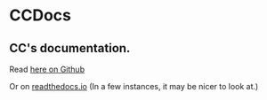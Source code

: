 # CCDocs

CC's documentation.
----

Read [here on Github](docs/index.md)

Or on [readthedocs.io](https://ccdocs.readthedocs.io/) (In a few instances, it may be nicer to look at.)
